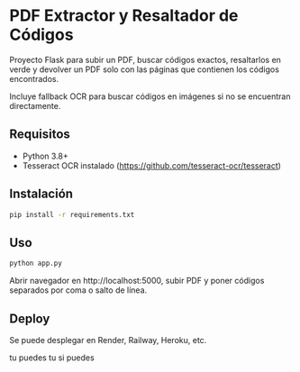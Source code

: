 # PDF Extractor y Resaltador de Códigos

Proyecto Flask para subir un PDF, buscar códigos exactos, resaltarlos en verde y devolver un PDF solo con las páginas que contienen los códigos encontrados.

Incluye fallback OCR para buscar códigos en imágenes si no se encuentran directamente.

## Requisitos

- Python 3.8+
- Tesseract OCR instalado (https://github.com/tesseract-ocr/tesseract)

## Instalación

```bash
pip install -r requirements.txt
```

## Uso

```bash
python app.py
```

Abrir navegador en http://localhost:5000, subir PDF y poner códigos separados por coma o salto de línea.

## Deploy

Se puede desplegar en Render, Railway, Heroku, etc.

tu puedes tu si puedes
